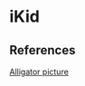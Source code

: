# iKid

## References
[Alligator picture](https://s-media-cache-ak0.pinimg.com/236x/c7/c4/c0/c7c4c0f32c09231a41d2c1db5132083d.jpg)
